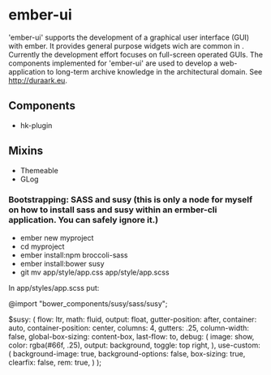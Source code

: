 # ember-ui

'ember-ui' supports the development of a graphical user interface (GUI) with ember. It provides general purpose widgets wich are common in . Currently the development effort focuses on full-screen operated GUIs. The components implemented for 'ember-ui' are used to develop a web-application to long-term archive knowledge in the architectural domain. See http://duraark.eu.

## Components

* hk-plugin

## Mixins

* Themeable
* GLog

### Bootstrapping: SASS and susy (this is only a node for myself on how to install sass and susy within an  ermber-cli application. You can safely ignore it.)

* ember new myproject
* cd myproject
* ember install:npm broccoli-sass
* ember install:bower susy
* git mv app/style/app.css app/style/app.scss

In app/styles/app.scss put:

@import "bower_components/susy/sass/susy";

$susy: (
  flow: ltr,
  math: fluid,
  output: float,
  gutter-position: after,
  container: auto,
  container-position: center,
  columns: 4,
  gutters: .25,
  column-width: false,
  global-box-sizing: content-box,
  last-flow: to,
  debug: (
    image: show,
    color: rgba(#66f, .25),
    output: background,
    toggle: top right,
  ),
  use-custom: (
    background-image: true,
    background-options: false,
    box-sizing: true,
    clearfix: false,
    rem: true,
  )
);
